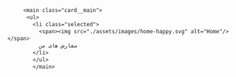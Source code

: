          <main class="card__main">
          <ul>
            <li class="selected">
              <span><img src="./assets/images/home-happy.svg" alt="Home"/></span>
              سفارش های من
            </li>
            </ul>
            </main>
